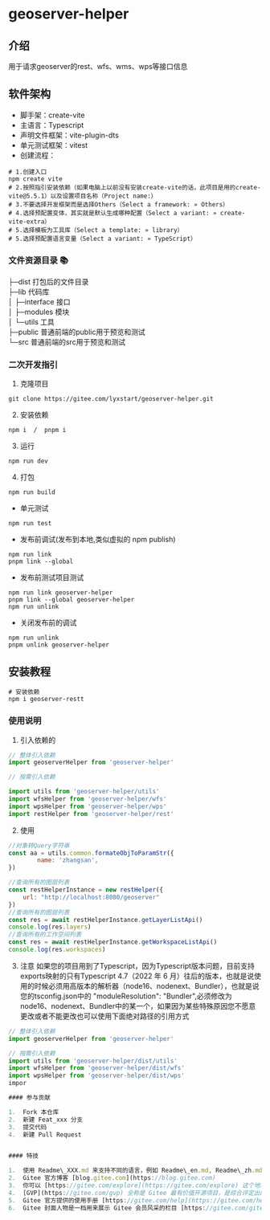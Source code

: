 # geoserver-helper

## 介绍
用于请求geoserver的rest、wfs、wms、wps等接口信息

## 软件架构

* 脚手架：create-vite
* 主语言：Typescript
* 声明文件框架：vite-plugin-dts
* 单元测试框架：vitest
* 创建流程：
```shell
# 1.创建入口
npm create vite
# 2.按照指引安装依赖（如果电脑上以前没有安装create-vite的话，此项目是用的create-vite@5.5.1）以及设置项目名称（Project name:）
# 3.不要选择开发框架而是选择Others（Select a framework: » Others）
# 4.选择预配置变体，其实就是默认生成哪种配置（Select a variant: » create-vite-extra）
# 5.选择模板为工具库（Select a template: » library）
# 5.选择预配置语言变量（Select a variant: » TypeScript）
```

### 文件资源目录 📚
├─dist  打包后的文件目录  
├─lib   代码库  
│  ├─interface       接口  
│  ├─modules         模块  
│  └─utils           工具  
├─public             普通前端的public用于预览和测试  
└─src                普通前端的src用于预览和测试  
### 二次开发指引
1. 克隆项目
```shell
git clone https://gitee.com/lyxstart/geoserver-helper.git
```
2. 安装依赖
```shell
npm i  /  pnpm i
```
3. 运行
```shell
npm run dev
```
4. 打包
```shell
npm run build
```
* 单元测试
```shell
npm run test
```
* 发布前调试(发布到本地,类似虚拟的 npm publish)
```shell
npm run link
pnpm link --global
```
* 发布前测试项目测试
```shell
npm run link geoserver-helper
pnpm link --global geoserver-helper
npm run unlink
```
* 关闭发布前的调试
```shell
npm run unlink
pnpm unlink geoserver-helper
```

## 安装教程
```shell
# 安装依赖
npm i geoserver-restt
```

### 使用说明
1.  引入依赖的
```javascript
// 整体引入依赖
import geoserverHelper from 'geoserver-helper'

// 按需引入依赖

import utils from 'geoserver-helper/utils'
import wfsHelper from 'geoserver-helper/wfs'
import wpsHelper from 'geoserver-helper/wps'
import restHelper from 'geoserver-helper/rest'
```
2.  使用
```javascript
//对象转Query字符串
const aa = utils.common.formateObjToParamStr({
        name: 'zhangsan',
})

//查询所有的图层列表
const restHelperInstance = new restHelper({
    url: "http://localhost:8080/geoserver"
})
//查询所有的图层列表
const res = await restHelperInstance.getLayerListApi()
console.log(res.layers)
//查询所有的工作空间列表
const res = await restHelperInstance.getWorkspaceListApi()
console.log(res.workspaces)
```
3. 注意
如果您的项目用到了Typescript，因为Typescript版本问题，目前支持exports映射的只有Typescript 4.7（2022 年 6 月）往后的版本，也就是说使用的时候必须用高版本的解析器（node16、nodenext、Bundler），也就是说您的tsconfig.json中的  "moduleResolution": "Bundler",必须修改为node16、nodenext、Bundler中的某一个，如果因为某些特殊原因您不愿意更改或者不能更改也可以使用下面绝对路径的引用方式
```javascript
// 整体引入依赖
import geoserverHelper from 'geoserver-helper'

// 按需引入依赖
import utils from 'geoserver-helper/dist/utils'
import wfsHelper from 'geoserver-helper/dist/wfs'
import wpsHelper from 'geoserver-helper/dist/wps'
impor

#### 参与贡献

1.  Fork 本仓库
2.  新建 Feat_xxx 分支
3.  提交代码
4.  新建 Pull Request


#### 特技

1.  使用 Readme\_XXX.md 来支持不同的语言，例如 Readme\_en.md, Readme\_zh.md
2.  Gitee 官方博客 [blog.gitee.com](https://blog.gitee.com)
3.  你可以 [https://gitee.com/explore](https://gitee.com/explore) 这个地址来了解 Gitee 上的优秀开源项目
4.  [GVP](https://gitee.com/gvp) 全称是 Gitee 最有价值开源项目，是综合评定出的优秀开源项目
5.  Gitee 官方提供的使用手册 [https://gitee.com/help](https://gitee.com/help)
6.  Gitee 封面人物是一档用来展示 Gitee 会员风采的栏目 [https://gitee.com/gitee-stars/](https://gitee.com/gitee-stars/)
